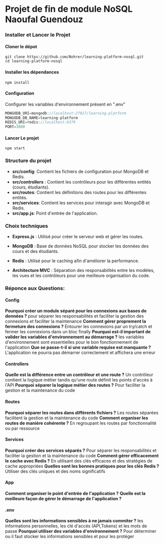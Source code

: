 # Projet de fin de module NoSQL Naoufal Guendouz

### Installer et Lancer le Projet
#### Cloner le dépot
```shell
git clone https://github.com/Nohrer/learning-platform-nosql.git
cd learning-platform-nosql
```

#### Installer les dépendances
```shell
npm install
```

#### Configuration
Configurer les variables d'environnement présent en ".env"
```javascript
MONGODB_URI=mongodb://localhost:27017/learning-platform
MONGODB_DB_NAME=learning-platform
REDIS_URI=redis://localhost:6379
PORT=3000
```

#### Lancer Le projet
```shell
npm start
```

### Structure du projet

- **src/config**: Contient les fichiers de configuration pour MongoDB et Redis.
- **src/controllers** : Contient les contrôleurs pour les différentes entités (cours, étudiants).
- **src/routes**: Contient les définitions des routes pour les différentes entités.
- **src/services**: Contient les services pour interagir avec MongoDB et Redis.
- **src/app.js**: Point d'entrée de l'application.

### Choix techniques
- **Express.js** : Utilisé pour créer le serveur web et gérer les routes.

- **MongoDB** : Base de données NoSQL pour stocker les données des cours et des étudiants.
- **Redis** : Utilisé pour le caching afin d'améliorer la performance.
- **Architecture MVC** : Séparation des responsabilités entre les modèles, les vues et les contrôleurs pour une meilleure organisation du code.

### Réponce aux Questions:

#### Config
**Pourquoi créer un module séparé pour les connexions aux bases de données ?**
pour séparer les responsabilités et faciliter la gestion des connexions et faciliter la maintenance
**Comment gérer proprement la fermeture des connexions ?**
Entourer les connexions par un try/catch et fermer les connexions dans un bloc finally
**Pourquoi est-il important de valider les variables d'environnement au démarrage ?**
les variables d'environnement sont essentielles pour le bon fonctionnement de l'application
**Que se passe-t-il si une variable requise est manquante ?**
L'application ne pourra pas démarrer correctement et affichera une erreur

#### Controllers
**Quelle est la différence entre un contrôleur et une route ?**
Un contrôleur contient la logique métier tandis qu'une route définit les points d'accès à l'API
**Pourquoi séparer la logique métier des routes ?**
Pour faciliter la gestion et la maintenance du code

#### Routes
**Pourquoi séparer les routes dans différents fichiers ?**
Les routes séparées facilitent la gestion et la maintenance du code
**Comment organiser les routes de manière cohérente ?**
En regroupant les routes par fonctionnalité ou par ressource

#### Services
**Pourquoi créer des services séparés ?**
Pour séparer les responsabilités et faciliter la gestion et la maintenance du code
**Comment gérer efficacement le cache avec Redis ?**
En utilisant des clés efficaces et des stratégies de cache appropriées
**Quelles sont les bonnes pratiques pour les clés Redis ?**
Utiliser des clés uniques et des noms significatifs

#### App
**Comment organiser le point d'entrée de l'application ?**
**Quelle est la meilleure façon de gérer le démarrage de l'application ?**

#### .env
**Quelles sont les informations sensibles à ne jamais commiter ?**
les informations personnelles, les clé d'accés (API,Tokens) et les mots de passe
**Pourquoi utiliser des variables d'environnement ?**
Pour déterminer ou il faut stocker les informations sensibles et pour les protéger

